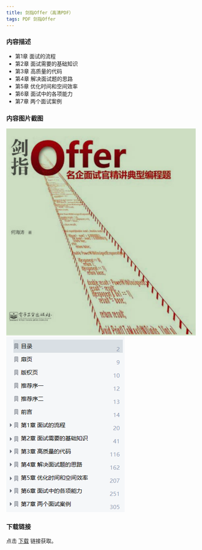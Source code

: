 ```yaml
---
title: 剑指Offer（高清PDF）
tags: PDF 剑指Offer
---
```



### 内容描述

- 第1章 面试的流程
- 第2章 面试需要的基础知识
- 第3章 高质量的代码
- 第4章 解决面试题的思路
- 第5章 优化时间和空间效率
- 第6章 面试中的各项能力
- 第7章 两个面试案例


### 内容图片截图

<img class="image image--xl" src="/assets/resource/docs/2018-08-06-res-sword-finger-offer-1.png"/>

<img class="image image--xl" src="/assets/resource/docs/2018-08-06-res-sword-finger-offer-2.png"/>


### 下载链接

点击 [下载](http://www.tupianx.com/p.php?8tp=t3.24535a33b88.pg3) 链接获取。


<br/>


